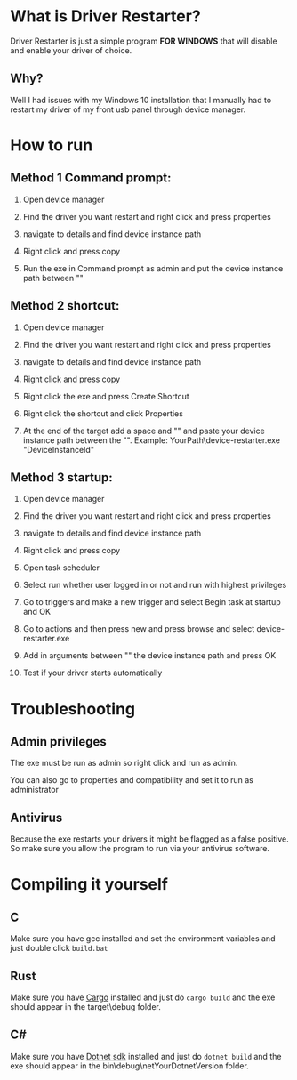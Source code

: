 # What is Driver Restarter?

Driver Restarter is just a simple program **FOR WINDOWS** that will disable and enable your driver of choice.

## Why?

Well I had issues with my Windows 10 installation that I manually had to restart my driver of my front usb panel through device manager.

# How to run

## Method 1 Command prompt:

1. Open device manager

2. Find the driver you want restart and right click and press properties

3. navigate to details and find device instance path

4. Right click and press copy

5. Run the exe in Command prompt as admin and put the device instance path between ""

## Method 2 shortcut: 

1. Open device manager

2. Find the driver you want restart and right click and press properties

3. navigate to details and find device instance path

4. Right click and press copy

5. Right click the exe and press Create Shortcut

6. Right click the shortcut and click Properties

7. At the end of the target add a space and "" and paste your device instance path between the "". Example: YourPath\device-restarter.exe "DeviceInstanceId"

## Method 3 startup:

1. Open device manager

2. Find the driver you want restart and right click and press properties

3. navigate to details and find device instance path

4. Right click and press copy

5. Open task scheduler

6. Select run whether user logged in or not and run with highest privileges

7. Go to triggers and make a new trigger and select Begin task at startup and OK

8. Go to actions and then press new and press browse and select device-restarter.exe

9. Add in arguments between "" the device instance path and press OK

10. Test if your driver starts automatically

# Troubleshooting

## Admin privileges

The exe must be run as admin so right click and run as admin.

You can also go to properties and compatibility and set it to run as administrator

## Antivirus

Because the exe restarts your drivers it might be flagged as a false positive. So make sure you allow the program to run via your antivirus software.

# Compiling it yourself

## C

Make sure you have gcc installed and set the environment variables and just double click ```build.bat```

## Rust

Make sure you have [Cargo](https://www.rust-lang.org/tools/install) installed and just do ```cargo build``` and the exe should appear in the target\debug folder.

## C#

Make sure you have [Dotnet sdk](https://dotnet.microsoft.com/en-us/download) installed and just do ```dotnet build``` and the exe should appear in the bin\debug\netYourDotnetVersion folder.